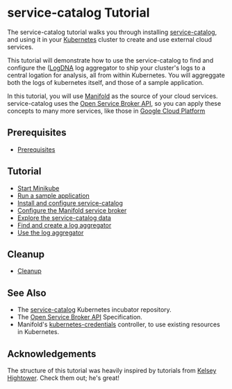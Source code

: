 # service-catalog Tutorial

The service-catalog tutorial walks you through installing
[service-catalog][svccat], and using it in your [Kubernetes][k8s] cluster to
create and use external cloud services.

This tutorial will demonstrate how to use the service-catalog to find and
configure the ([LogDNA][logdna] log aggregator to ship your cluster's logs to a
central logation for analysis, all from within Kubernetes. You will aggreggate
both the logs of kubernetes itself, and those of a sample application.

In this tutorial, you will use [Manifold][manifold] as the source of your cloud
services. service-catalog uses the [Open Service Broker API][osbapi], so you
can apply  these concepts to many more services, like those in [Google Cloud
Platform][gcposb]

## Prerequisites

- [Prerequisites](./labs/prerequisites.md)

## Tutorial

- [Start Minikube](./labs/start-minikube.md)
- [Run a sample application](./labs/run-a-sample-application.md)
- [Install and configure service-catalog](./labs/install-and-configure-service-catalog.md)
- [Configure the Manifold service broker](./labs/configure-the-manifold-service-broker.md)
- [Explore the service-catalog data](./labs/explore-the-service-catalog-data.md)
- [Find and create a log aggregator](./labs/find-and-create-a-log-aggregator.md)
- [Use the log aggregator](./labs/use-the-log-aggregator.md)

## Cleanup

- [Cleanup](./labs/cleanup.md)

## See Also

- The [service-catalog][svccat] Kubernetes incubator repository.
- The [Open Service Broker API][osbapi] Specification.
- Manifold's [kubernetes-credentials][k8screds] controller, to use existing
  resources in Kubernetes.

## Acknowledgements

The structure of this tutorial was heavily inspired by tutorials from [Kelsey
Hightower][hightower]. Check them out; he's great!

[k8s]: https://kubernetes.io/
[manifold]: https://www.manifold.co/
[logdna]: https://www.manifold.co/services/logdna
[gcposb]: https://github.com/GoogleCloudPlatform/k8s-service-catalog
[svccat]: https://github.com/kubernetes-incubator/service-catalog
[osbapi]: https://github.com/openservicebrokerapi/servicebroker/
[k8screds]: https://github.com/manifoldco/kubernetes-credentials
[hightower]: https://github.com/kelseyhightower
